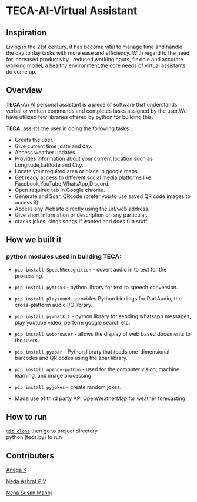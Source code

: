 # TECA-AI-Virtual Assistant

## Inspiration

Living in the 21st century, it has become vital to manage time and handle the day to day tasks with more ease and efficiency. With regard to the need for increased productivity , reduced working hours, flexible and accurate working model, a healthy environment,the core needs of virtual assistants do come up.

## Overview

**TECA**-An AI personal assistant is a piece of software that understands verbal or written commands and completes tasks assigned by the user.We have utilized few libraries offered by python for building this.

**TECA**, assists the user in doing the following tasks:

* Greets the user.
* Give current time ,date and day.
* Access weather updates.
* Provides information about your current location such as Longitude,Latitude and City.
* Locate your required area or place in google maps.
* Get ready access to different social media platforms like Facebook,YouTube,WhatsApp,Discord.
* Open required tab in Google chrome.
* Generate and Scan QRcode (prefer you to use saved QR code images to access it).
* Access any Website directly using the url/web address.
* Give short information or description on any particular.
* cracks jokes, sings songs if wanted and does fun stuff.

## How we built it

### python modules used in building **TECA**:

* `pip install SpeechRecognition` - covert audio in to text for the processing.
* `pip install pyttsx3`           - python library for text to speech conversion.
* `pip install playsound`         - provides Python bindings for PortAudio, the cross-platform audio I/O library.
* `pip install pywhatkit`         - python library for sending whatsapp messages, play youtube video, perform google search etc.
* `pip install webbrowser`        - allows the display of web based documents to the users.
* `pip install pyzbar`            - Python library that reads one-dimensional barcodes and QR codes using the zbar library.
* `pip install opencv-python`     - used for the computer vision, machine learning, and image processing.
* `pip install pyjokes`           - create random jokes.

* Made use of third party API [OpenWeatherMap](https://openweathermap.org/api) for weather forecasting.

## How to run

[`git clone`](https://github.com/Anaga01/TECA.git)
then go to project directory </br>
python (teca.py)
to run

## Contributers

[Anaga K](https://github.com/Anaga01)

[Neda Ashraf P V](https://github.com/neda21)

[Neha Susan Manoj](https://github.com/neha771)
